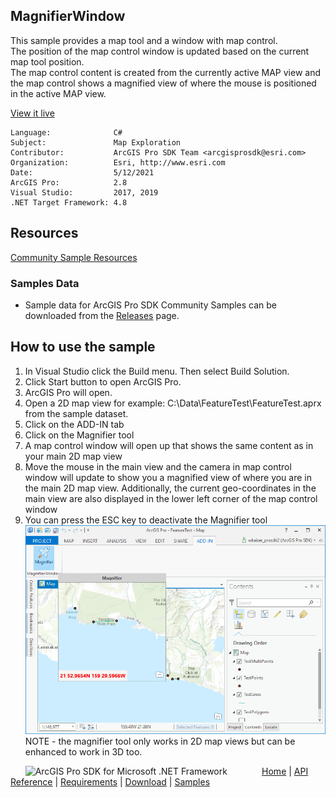 ## MagnifierWindow

<!-- TODO: Write a brief abstract explaining this sample -->
 This sample provides a map tool and a window with map control.  
 The position of the map control window is updated based on the current map tool position.  
 The map control content is created from the currently active MAP view and the map control shows a magnified view of where the mouse is positioned in the active MAP view.  
   


<a href="http://pro.arcgis.com/en/pro-app/sdk/" target="_blank">View it live</a>

<!-- TODO: Fill this section below with metadata about this sample-->
```
Language:              C#
Subject:               Map Exploration
Contributor:           ArcGIS Pro SDK Team <arcgisprosdk@esri.com>
Organization:          Esri, http://www.esri.com
Date:                  5/12/2021
ArcGIS Pro:            2.8
Visual Studio:         2017, 2019
.NET Target Framework: 4.8
```

## Resources

[Community Sample Resources](https://github.com/Esri/arcgis-pro-sdk-community-samples#resources)

### Samples Data

* Sample data for ArcGIS Pro SDK Community Samples can be downloaded from the [Releases](https://github.com/Esri/arcgis-pro-sdk-community-samples/releases) page.  

## How to use the sample
<!-- TODO: Explain how this sample can be used. To use images in this section, create the image file in your sample project's screenshots folder. Use relative url to link to this image using this syntax: ![My sample Image](FacePage/SampleImage.png) -->
 1. In Visual Studio click the Build menu. Then select Build Solution.  
 1. Click Start button to open ArcGIS Pro.  
 1. ArcGIS Pro will open.   
 1. Open a 2D map view for example: C:\Data\FeatureTest\FeatureTest.aprx from the sample dataset.  
 1. Click on the ADD-IN tab  
 1. Click on the Magnifier tool  
 1. A map control window will open up that shows the same content as in your main 2D map view  
 1. Move the mouse in the main view and the camera in map control window will update to show you a magnified view of where you are in the main 2D map view. Additionally, the current geo-coordinates in the main view are also displayed in the lower left corner of the map control window  
 1. You can press the ESC key to deactivate the Magnifier tool  
![UI](Screenshots/Screen1.png)  
 NOTE - the magnifier tool only works in 2D map views but can be enhanced to work in 3D too.  
   


<!-- End -->

&nbsp;&nbsp;&nbsp;&nbsp;&nbsp;&nbsp;<img src="https://esri.github.io/arcgis-pro-sdk/images/ArcGISPro.png"  alt="ArcGIS Pro SDK for Microsoft .NET Framework" height = "20" width = "20" align="top"  >
&nbsp;&nbsp;&nbsp;&nbsp;&nbsp;&nbsp;&nbsp;&nbsp;&nbsp;&nbsp;&nbsp;&nbsp;
[Home](https://github.com/Esri/arcgis-pro-sdk/wiki) | <a href="https://pro.arcgis.com/en/pro-app/latest/sdk/api-reference" target="_blank">API Reference</a> | [Requirements](https://github.com/Esri/arcgis-pro-sdk/wiki#requirements) | [Download](https://github.com/Esri/arcgis-pro-sdk/wiki#installing-arcgis-pro-sdk-for-net) | <a href="https://github.com/esri/arcgis-pro-sdk-community-samples" target="_blank">Samples</a>
